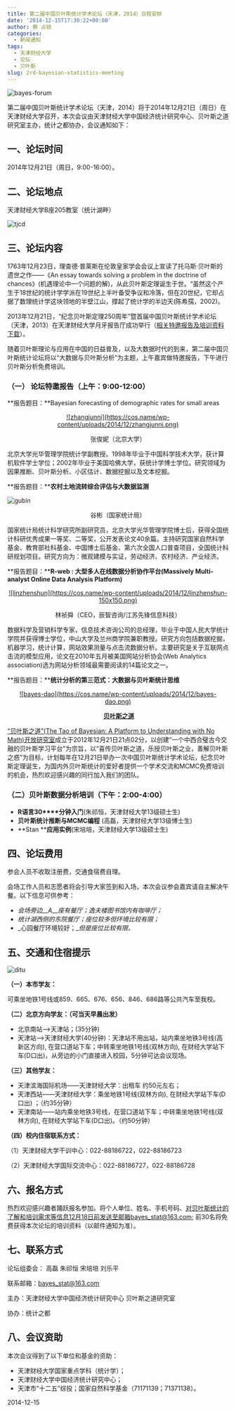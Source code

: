 ```yaml
---
title: 第二届中国贝叶斯统计学术论坛（天津，2014）日程安排
date: '2014-12-15T17:30:22+00:00'
author: 蔡 占锐
categories:
  - 新闻通知
tags:
  - 天津财经大学
  - 论坛
  - 贝叶斯
slug: 2rd-bayesian-statistics-meeting
---
```


![bayes-forum](https://cos.name/wp-content/uploads/2014/12/bayes-forum.png)

第二届中国贝叶斯统计学术论坛（天津，2014）将于2014年12月21日（周日）在天津财经大学召开，本次会议由天津财经大学中国经济统计研究中心、贝叶斯之道研究室主办，统计之都协办，会议通知如下：

## 一、论坛时间

2014年12月21日（周日，9:00-16:00）。

## 二、论坛地点

天津财经大学B座205教室（统计湖畔）

![tjcd](https://cos.name/wp-content/uploads/2014/12/tjcd.png)

## 三、论坛内容

1763年12月23日，理查德·普莱斯在伦敦皇家学会会议上宣读了托马斯·贝叶斯的遗世之作——《An essay towards solving a problem in the doctrine of chances》(机遇理论中一个问题的解)，从此贝叶斯定理诞生于世。“虽然这个产生于18世纪的统计学学派在19世纪上半叶备受争议和冷落，但在20世纪，它却占据了数理统计学这块领地的半壁江山，撑起了统计学的半边天(陈希孺，2002)。

2013年12月21日，“纪念贝叶斯定理250周年”暨首届中国贝叶斯统计学术论坛（天津，2013）在天津财经大学月牙报告厅成功举行（<a href="https://cos.name/2013/12/to-commemorate-the-250th-anniversary-of-bayes-theorem/" target="_blank">相关特邀报告及培训资料下载</a>）。

<!--more-->

随着贝叶斯理论与应用在中国的日益普及，以及大数据时代的到来，第二届中国贝叶斯统计论坛将以“大数据与贝叶斯分析”为主题，上午嘉宾做特邀报告，下午进行贝叶斯分析免费培训。

### **（一） 论坛特邀报告（上午：****9:00-12:00****）**

**报告题目：**Bayesian forecasting of demographic rates for small areas

<p style="text-align: center;">
  <a href="https://cos.name/wp-content/uploads/2014/12/zhangjunni.png">![zhangjunni](https://cos.name/wp-content/uploads/2014/12/zhangjunni.png)</a>
</p>

<p style="text-align: center;">
  张俊妮（北京大学）
</p>

北京大学光华管理学院统计学副教授。1998年毕业于中国科学技术大学，获计算机软件学士学位；2002年毕业于美国哈佛大学，获统计学博士学位。研究领域为因果推断、贝叶斯分析、小区估计、数据挖掘以及文本挖掘。

**报告题目：****农村土地流转综合评估与大数据监测**

![gubin](https://cos.name/wp-content/uploads/2014/12/gubin.png)

<p style="text-align: center;">
  谷彬（国家统计局）
</p>

国家统计局统计科学研究所副研究员，北京大学光华管理学院博士后，获得全国统计科研优秀成果一等奖、二等奖，公开发表论文40余篇。主持研究国家自然科学基金、教育部社科基金、中国博士后基金、第六次全国人口普查项目，全国统计科研规划项目。研究方向为：微观建模与实证，劳动经济、农村经济、产业经济。

**报告题目：****R-web : ****大型多人在线数据分析协作平台****(Massively Multi-analyst Online Data Analysis Platform)**

<p style="text-align: center;">
  <a href="https://cos.name/wp-content/uploads/2014/12/linzhenshun.png">![linzhenshun](https://cos.name/wp-content/uploads/2014/12/linzhenshun-150x150.png)</a>
</p>

<p style="text-align: center;">
  林祯舜（CEO，辰智咨询/江苏先锋信息科技）
</p>

数据科学及营销科学专家，信息技术咨询公司的总经理，毕业于中国人民大学统计学院并获得博士学位，中山大学及兰州商学院兼职教授。研究方向包括数据挖掘，机器学习，统计计算，网站效果测量与点击流数据分析。主要研究是关于互联网点击流的模型应用，论文在2010年五月被美国网站分析协会(Web Analytics association)选为网站分析领域最需要阅读的14篇论文之一。

**报告题目：****统计分析的第三范式：大数据与贝叶斯统计思维**

<p style="text-align: center;">
  <a href="https://cos.name/wp-content/uploads/2014/12/bayes-dao.png">![bayes-dao](https://cos.name/wp-content/uploads/2014/12/bayes-dao.png)</a>
</p>

<p style="text-align: center;">
  <strong> <a href="https://bayes-stat.github.com" target="_blank">贝叶斯之道</a></strong>
</p>

<a href="https://bayes-stat.github.com" target="_blank">“贝叶斯之道”(The Tao of Bayesian: A Platform to Understanding with No Math)开放研究室</a>成立于2012年12月21日21点02分，以创建“一个中西合璧古今交融的贝叶斯学习平台”为宗旨，以“喜传贝叶斯之道，乐授贝叶斯之业，善解贝叶斯之惑”为目标，计划每年在12月21日举办一次中国贝叶斯统计学术论坛，纪念贝叶斯定理诞生，为国内外贝叶斯统计的爱好者提供一个学术交流和MCMC免费培训的机会，热烈欢迎感兴趣的同行加入我们的团队。

### **（二）贝叶斯数据分析培训（下午：****2:00-4:00****）**

  * **R****语言****30****分钟入门**(朱祁恒，天津财经大学13级硕士生)
  * **贝叶斯统计推断与****MCMC****编程** (高磊，天津财经大学13级博士生)
  * **Stan ****应用实例**(宋培培，天津财经大学13级硕士生)

## 四、论坛费用

参会人员不收取注册费，交通食宿费自理。

会场工作人员和志愿者将会引导大家签到和入场，本次会议参会嘉宾请自主解决午餐。以下信息可供参考：

  * _会场旁边__A__座有餐厅；逸夫楼图书馆内有咖啡厅；_
  * _统计湖西侧的东院餐厅；座位较多但环境比较有限；_
  * _心园餐厅环境较好；__但是座位比较有限。_

## 五、交通和住宿提示

![ditu](https://cos.name/wp-content/uploads/2014/12/ditu.png)

**（一）本市学友：**

可乘坐地铁1号线或859、665、676、656、846、686路等公共汽车至我校。

**（二）北京方向学友：（可当天早晨出发）**

  * 北京南站——>天津站；(35分钟)
  * 天津站——>天津财经大学(40分钟)：天津站不用出站，站内乘坐地铁3号线(高新区方向), 在营口道站下车；中转乘坐地铁1号线(双林方向), 在财经大学站下车(D口出)，从旁边的小门直接进入校园，5分钟可达会议现场。

**（三）其他学友：**

  * 天津滨海国际机场——天津财经大学：出租车 约50元左右；
  * 天津西站——天津财经大学：乘坐地铁1号线(双林方向), 在财经大学站下车(D口出) ；（约35分钟）
  * 天津南站——站内乘坐地铁3号线，在营口道站下车；中转乘坐地铁1号线(双林方向), 在财经大学站下车(D口出)。（约50分钟）

**（四）校内住宿联系方式：**

（1）天津财经大学干训中心：022-88186722，022-88186723
  
（2）天津财经大学国际交流中心：022-88186727，022-88186728

## 六、报名方式

热烈欢迎感兴趣者踊跃报名参加。将个人单位、姓名、手机号码、对贝叶斯统计的了解和培训需求等信息12月18日前发送至邮箱bayes_stat@163.com; 前30名将免费获得本次论坛的培训资料（以邮件通知为准）。

## 七、联系方式

论坛组委会： 高磊 朱祁恒 宋培培 刘乐平

联系邮箱：bayes_stat@163.com

主办：天津财经大学中国经济统计研究中心 贝叶斯之道研究室

协办：统计之都

## 八、会议资助

本次会议得到了以下单位和基金的资助：

  * 天津财经大学国家重点学科（统计学）；
  * 天津财经大学中国经济统计研究中心；
  * 天津市“十二五”综投；国家自然科学基金（71171139；71371138）。

2014-12-15
